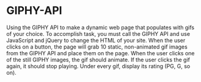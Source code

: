 # GIPHY-API
Using the GIPHY API to make a dynamic web page that populates with gifs of your choice. To accomplish task, you must call the GIPHY API and use JavaScript and jQuery to change the HTML of your site.
When the user clicks on a button, the page will grab 10 static, non-animated gif images from the GIPHY API and place them on the page.
When the user clicks one of the still GIPHY images, the gif should animate. If the user clicks the gif again, it should stop playing.
Under every gif, display its rating (PG, G, so on).

